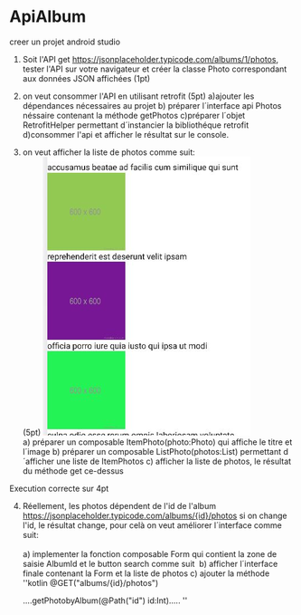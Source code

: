 # ApiAlbum
creer un projet android studio 
1) Soit l'API get https://jsonplaceholder.typicode.com/albums/1/photos, tester l'API sur votre navigateur et créer la classe Photo correspondant aux données JSON affichées (1pt)
2) on veut consommer l'API en utilisant retrofit (5pt)
    a)ajouter les dépendances nécessaires au projet
    b) préparer l´interface api Photos néssaire contenant la méthode getPhotos 
    c)préparer l´objet RetrofitHelper permettant d´instancier la bibliothéque retrofit
    d)consommer l'api et afficher le résultat sur le console.
 
 3) on veut afficher la liste de photos comme suit:<br/> (5pt)
    <img src="https://github.com/mouniraz/ApiAlbum/blob/main/ds.JPG" heigt="250"/>
    <br/>
     a) préparer un composable ItemPhoto(photo:Photo) qui affiche le titre et l´image 
     b) préparer un composable ListPhoto(photos:List<Photo>) permettant d´afficher une liste de ItemPhotos
     c) afficher la liste de photos, le résultat du méthode get ce-dessus 
    
  Execution correcte sur 4pt
    
  4) Réellement, les photos dépendent de l'id de l'album 
    https://jsonplaceholder.typicode.com/albums/{id}/photos
    si on change l'id, le résultat change, pour celà on veut améliorer l´interface comme suit:<br/>
    <img src="" height="200"/><br/>
    a) implementer la fonction composable Form qui contient la zone de saisie AlbumId et le button search comme suit 
    <img src="" />
    b) afficher l´interface finale contenant la Form et la liste de photos
    c) ajouter la méthode 
       ''kotlin
    @GET("albums/{id}/photos")

        ....getPhotobyAlbum(@Path("id") id:Int).....
    ''
